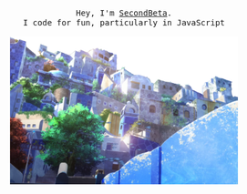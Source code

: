 <p align="center">
  <br>
  <samp>
    Hey, I'm <a href="https://github.com/SecondBeta">SecondBeta</a>.
    <br>
    I code for fun, particularly in JavaScript
  <br>
  <br>
   </samp>
  <img src="https://github.com/SecondBeta/SecondBeta/blob/main/Shueshishio%20(cropped).png" width="400" />
  </p>
